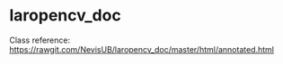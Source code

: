 # laropencv_doc

Class reference: https://rawgit.com/NevisUB/laropencv_doc/master/html/annotated.html
